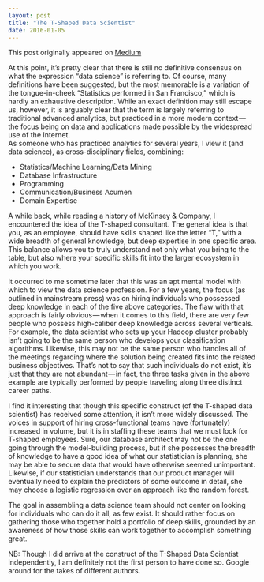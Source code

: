 ```yaml
---
layout: post
title: "The T-Shaped Data Scientist"
date: 2016-01-05
---
```

This post originally appeared on [Medium](https://medium.com/@panderson555/the-t-shaped-data-scientist-89dfd1ad0073)

At this point, it’s pretty clear that there is still no definitive consensus on what the expression “data science” is referring to. Of course, many definitions have been suggested, but the most memorable is a variation of the tongue-in-cheek “Statistics performed in San Francisco,” which is hardly an exhaustive description. While an exact definition may still escape us, however, it is arguably clear that the term is largely referring to traditional advanced analytics, but practiced in a more modern context — the focus being on data and applications made possible by the widespread use of the Internet.  
As someone who has practiced analytics for several years, I view it (and data science), as cross-disciplinary fields, combining:
* Statistics/Machine Learning/Data Mining
* Database Infrastructure
* Programming 
* Communication/Business Acumen 
* Domain Expertise

A while back, while reading a history of McKinsey & Company, I encountered the idea of the T-shaped consultant. The general idea is that you, as an employee, should have skills shaped like the letter “T,” with a wide breadth of general knowledge, but deep expertise in one specific area. This balance allows you to truly understand not only what you bring to the table, but also where your specific skills fit into the larger ecosystem in which you work. 

It occurred to me sometime later that this was an apt mental model with which to view the data science profession. For a few years, the focus (as outlined in mainstream press) was on hiring individuals who possessed deep knowledge in each of the five above categories. The flaw with that approach is fairly obvious — when it comes to this field, there are very few people who possess high-caliber deep knowledge across several verticals. For example, the data scientist who sets up your Hadoop cluster probably isn’t going to be the same person who develops your classification algorithms. Likewise, this may not be the same person who handles all of the meetings regarding where the solution being created fits into the related business objectives. That’s not to say that such individuals do not exist, it’s just that they are not abundant — in fact, the three tasks given in the above example are typically performed by people traveling along three distinct career paths.  

I find it interesting that though this specific construct (of the T-shaped data scientist) has received some attention, it isn’t more widely discussed. The voices in support of hiring cross-functional teams have (fortunately) increased in volume, but it is in staffing these teams that we must look for T-shaped employees. Sure, our database architect may not be the one going through the model-building process, but if she possesses the breadth of knowledge to have a good idea of what our statistician is planning, she may be able to secure data that would have otherwise seemed unimportant. Likewise, if our statistician understands that our product manager will eventually need to explain the predictors of some outcome in detail, she may choose a logistic regression over an approach like the random forest.  

The goal in assembling a data science team should not center on looking for individuals who can do it all, as few exist. It should rather focus on gathering those who together hold a portfolio of deep skills, grounded by an awareness of how those skills can work together to accomplish something great.  

NB: Though I did arrive at the construct of the T-Shaped Data Scientist independently, I am definitely not the first person to have done so. Google around for the takes of different authors.
